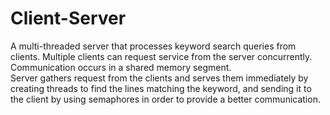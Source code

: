 # Client-Server

A	multi-threaded server	that processes keyword search	queries	from clients.
Multiple clients can request service	from the server	concurrently. Communication occurs in a shared memory segment.	
Server gathers request from the clients and serves them immediately by creating threads to find the lines matching the 
keyword, and sending it to the client by using semaphores in order to provide a better communication.
